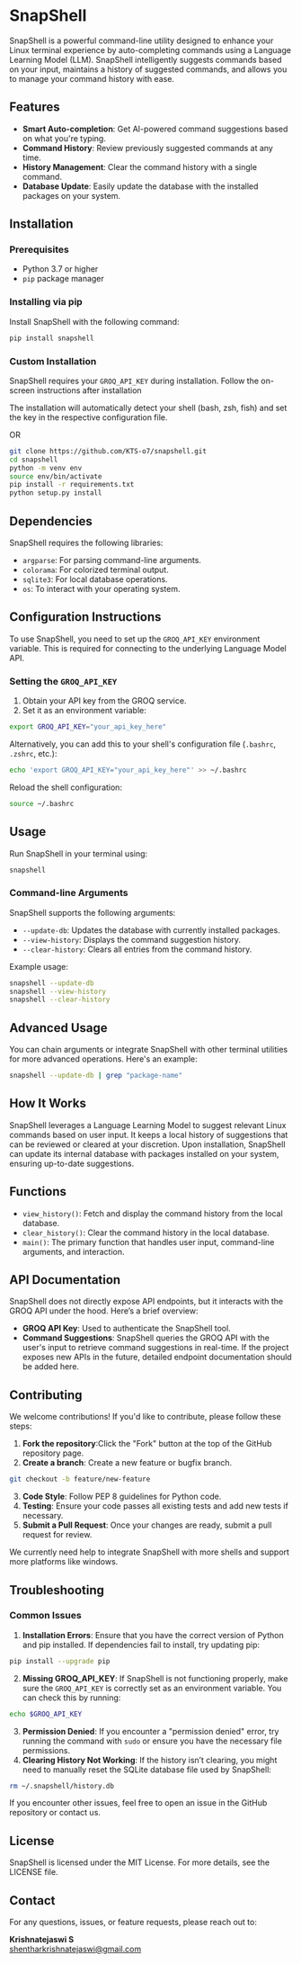 # SnapShell

SnapShell is a powerful command-line utility designed to enhance your Linux terminal experience by auto-completing commands using a Language Learning Model (LLM). SnapShell intelligently suggests commands based on your input, maintains a history of suggested commands, and allows you to manage your command history with ease.

## Features

- **Smart Auto-completion**: Get AI-powered command suggestions based on what you're typing.
- **Command History**: Review previously suggested commands at any time.
- **History Management**: Clear the command history with a single command.
- **Database Update**: Easily update the database with the installed packages on your system.

## Installation

### Prerequisites
- Python 3.7 or higher
- `pip` package manager

### Installing via pip 
Install SnapShell with the following command:

```sh
pip install snapshell
```
### Custom Installation
SnapShell requires your `GROQ_API_KEY` during installation. Follow the on-screen instructions after installation

The installation will automatically detect your shell (bash, zsh, fish) and set the key in the respective configuration file.

OR

```sh
git clone https://github.com/KTS-o7/snapshell.git
cd snapshell
python -m venv env
source env/bin/activate
pip install -r requirements.txt
python setup.py install
```
## Dependencies

SnapShell requires the following libraries:

- `argparse`: For parsing command-line arguments.
- `colorama`: For colorized terminal output.
- `sqlite3`: For local database operations.
- `os`: To interact with your operating system.

## Configuration Instructions
To use SnapShell, you need to set up the `GROQ_API_KEY` environment variable. This is required for connecting to the underlying Language Model API.
### Setting the `GROQ_API_KEY`
1. Obtain your API key from the GROQ service.
1. Set it as an environment variable:
```sh
export GROQ_API_KEY="your_api_key_here"
```
Alternatively, you can add this to your shell's configuration file (`.bashrc`, `.zshrc`, etc.):
```sh
echo 'export GROQ_API_KEY="your_api_key_here"' >> ~/.bashrc
```
Reload the shell configuration:
```sh
source ~/.bashrc
```

## Usage 

Run SnapShell in your terminal using:

```sh
snapshell
```

### Command-line Arguments

SnapShell supports the following arguments:

- `--update-db`: Updates the database with currently installed packages.
- `--view-history`: Displays the command suggestion history.
- `--clear-history`: Clears all entries from the command history.

Example usage:

```sh
snapshell --update-db
snapshell --view-history
snapshell --clear-history
```
## Advanced Usage
You can chain arguments or integrate SnapShell with other terminal utilities for more advanced operations. Here's an example:
```sh
snapshell --update-db | grep "package-name"
```
## How It Works
SnapShell leverages a Language Learning Model to suggest relevant Linux commands based on user input. It keeps a local history of suggestions that can be reviewed or cleared at your discretion. Upon installation, SnapShell can update its internal database with packages installed on your system, ensuring up-to-date suggestions.

## Functions

- `view_history()`: Fetch and display the command history from the local database.
- `clear_history()`: Clear the command history in the local database.
- `main()`: The primary function that handles user input, command-line arguments, and interaction.

## API Documentation
SnapShell does not directly expose API endpoints, but it interacts with the GROQ API under the hood. Here’s a brief overview:
- **GROQ API Key**: Used to authenticate the SnapShell tool.
- **Command Suggestions**: SnapShell queries the GROQ API with the user's input to retrieve command suggestions in real-time.
If the project exposes new APIs in the future, detailed endpoint documentation should be added here.

## Contributing

We welcome contributions! If you'd like to contribute, please follow these steps: 
1. **Fork the repository**:Click the "Fork" button at the top of the GitHub repository page.
1. **Create a branch**: Create a new feature or bugfix branch.
```sh
git checkout -b feature/new-feature
```
3. **Code Style**: Follow PEP 8 guidelines for Python code.
4. **Testing**: Ensure your code passes all existing tests and add new tests if necessary.
5. **Submit a Pull Request**: Once your changes are ready, submit a pull request for review.

We currently need help to integrate SnapShell with more shells and support more platforms like windows.

## Troubleshooting
### Common Issues
1. **Installation Errors**: Ensure that you have the correct version of Python and pip installed. If dependencies fail to install, try updating pip:
```sh
pip install --upgrade pip
```
2. **Missing GROQ_API_KEY**: If SnapShell is not functioning properly, make sure the `GROQ_API_KEY` is correctly set as an environment variable. You can check this by running:
```sh
echo $GROQ_API_KEY
```
3. **Permission Denied**: If you encounter a "permission denied" error, try running the command with `sudo` or ensure you have the necessary file permissions.
4. **Clearing History Not Working**: If the history isn’t clearing, you might need to manually reset the SQLite database file used by SnapShell:
```sh
rm ~/.snapshell/history.db
```
If you encounter other issues, feel free to open an issue in the GitHub repository or contact us.
## License
SnapShell is licensed under the MIT License. For more details, see the LICENSE file.

## Contact

For any questions, issues, or feature requests, please reach out to:

**Krishnatejaswi S**  
[shentharkrishnatejaswi@gmail.com](mailto:shentharkrishnatejaswi@gmail.com)

